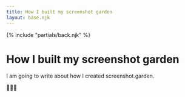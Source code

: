 ```yaml
---
title: How I built my screenshot garden
layout: base.njk
---
```

{% include "partials/back.njk" %}
<main class="process">
<h1>How I built my screenshot garden</h1>
<p>I am going to write about how I created screenshot.garden.</p>

<p>🌻🌼🌷</p>
</main>